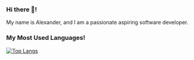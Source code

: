 ### Hi there 👋!

My name is Alexander, and I am a passionate aspiring software developer.

### My Most Used Languages!
[![Top Langs](https://github-readme-stats.vercel.app/api/top-langs/?username=CoricovMA&layout=compact)](https://github.com/CoricovMA/github-readme-stats)

<!--
**CoricovMA/CoricovMA** is a ✨ _special_ ✨ repository because its `README.md` (this file) appears on your GitHub profile.
Here are some ideas to get you started:

- 🔭 I’m currently working on ...
- 🌱 I’m currently learning ...
- 👯 I’m looking to collaborate on ...
- 🤔 I’m looking for help with ...
- 💬 Ask me about ...
- 📫 How to reach me: ...
- 😄 Pronouns: ...
- ⚡ Fun fact: ...
-->
